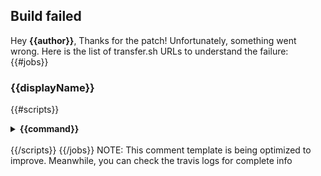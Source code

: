 ## Build failed
Hey **{{author}}**, 
Thanks for the patch! Unfortunately, something went wrong. Here is the list of transfer.sh URLs to understand the failure:
{{#jobs}}
### {{displayName}}
{{#scripts}}
<details>
  <summary>
    <strong>
    {{command}}
    </strong>
  </summary>
```
{{&contents}}
```
</details>
<br />
{{/scripts}}
{{/jobs}}
NOTE: This comment template is being optimized to improve. Meanwhile, you can check the travis logs for complete info

